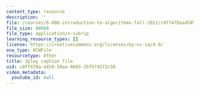 ```yaml
---
content_type: resource
description: ''
file: /courses/6-006-introduction-to-algorithms-fall-2011/c0ff478aa45858aa868335f574572c58_w6nuXg0BISo.vtt
file_size: 80966
file_type: application/x-subrip
learning_resource_types: []
license: https://creativecommons.org/licenses/by-nc-sa/4.0/
ocw_type: OCWFile
resourcetype: Other
title: 3play caption file
uid: c0ff478a-a458-58aa-8683-35f574572c58
video_metadata:
  youtube_id: null
---
```

